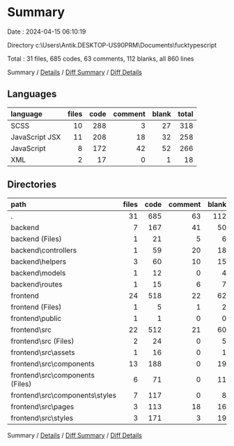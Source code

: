 # Summary

Date : 2024-04-15 06:10:19

Directory c:\\Users\\Antik.DESKTOP-US90PRM\\Documents\\fucktypescript

Total : 31 files,  685 codes, 63 comments, 112 blanks, all 860 lines

Summary / [Details](details.md) / [Diff Summary](diff.md) / [Diff Details](diff-details.md)

## Languages
| language | files | code | comment | blank | total |
| :--- | ---: | ---: | ---: | ---: | ---: |
| SCSS | 10 | 288 | 3 | 27 | 318 |
| JavaScript JSX | 11 | 208 | 18 | 32 | 258 |
| JavaScript | 8 | 172 | 42 | 52 | 266 |
| XML | 2 | 17 | 0 | 1 | 18 |

## Directories
| path | files | code | comment | blank | total |
| :--- | ---: | ---: | ---: | ---: | ---: |
| . | 31 | 685 | 63 | 112 | 860 |
| backend | 7 | 167 | 41 | 50 | 258 |
| backend (Files) | 1 | 21 | 5 | 6 | 32 |
| backend\\controllers | 1 | 59 | 20 | 18 | 97 |
| backend\\helpers | 3 | 60 | 10 | 15 | 85 |
| backend\\models | 1 | 12 | 0 | 4 | 16 |
| backend\\routes | 1 | 15 | 6 | 7 | 28 |
| frontend | 24 | 518 | 22 | 62 | 602 |
| frontend (Files) | 1 | 5 | 1 | 2 | 8 |
| frontend\\public | 1 | 1 | 0 | 0 | 1 |
| frontend\\src | 22 | 512 | 21 | 60 | 593 |
| frontend\\src (Files) | 2 | 24 | 0 | 5 | 29 |
| frontend\\src\\assets | 1 | 16 | 0 | 1 | 17 |
| frontend\\src\\components | 13 | 188 | 0 | 19 | 207 |
| frontend\\src\\components (Files) | 6 | 71 | 0 | 11 | 82 |
| frontend\\src\\components\\styles | 7 | 117 | 0 | 8 | 125 |
| frontend\\src\\pages | 3 | 113 | 18 | 16 | 147 |
| frontend\\src\\styles | 3 | 171 | 3 | 19 | 193 |

Summary / [Details](details.md) / [Diff Summary](diff.md) / [Diff Details](diff-details.md)